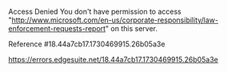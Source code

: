 Access Denied
You don't have permission to access "http://www.microsoft.com/en-us/corporate-responsibility/law-enforcement-requests-report" on this server.

Reference #18.44a7cb17.1730469915.26b05a3e

https://errors.edgesuite.net/18.44a7cb17.1730469915.26b05a3e
